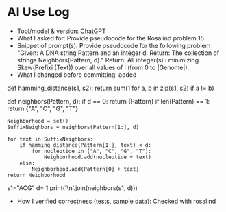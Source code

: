 # AI Use Log
- Tool/model & version: ChatGPT
- What I asked for: Provide pseudocode for the Rosalind problem 15.
- Snippet of prompt(s): Provide pseudocode for the following problem
"Given: A DNA string Pattern and an integer d.
Return: The collection of strings Neighbors(Pattern, d)."
Return: All integer(s) i minimizing Skew(Prefixi (Text)) over all values of i (from 0 to |Genome|).
- What I changed before committing: added

def hamming_distance(s1, s2):
    return sum(1 for a, b in zip(s1, s2) if a != b)

def neighbors(Pattern, d):
    if d == 0:
        return {Pattern}
    if len(Pattern) == 1:
        return {"A", "C", "G", "T"}

    Neighborhood = set()
    SuffixNeighbors = neighbors(Pattern[1:], d)

    for text in SuffixNeighbors:
        if hamming_distance(Pattern[1:], text) < d:
            for nucleotide in ["A", "C", "G", "T"]:
                Neighborhood.add(nucleotide + text)
        else:
            Neighborhood.add(Pattern[0] + text)
    return Neighborhood
s1="ACG"
d= 1
print('\n'.join(neighbors(s1, d)))


- How I verified correctness (tests, sample data): Checked with rosalind
  

